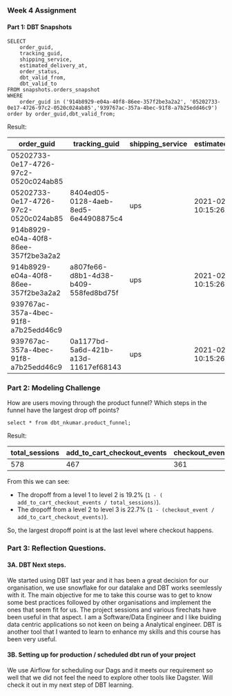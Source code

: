 ### Week 4 Assignment

#### Part 1: DBT Snapshots

```
SELECT 
    order_guid, 
    tracking_guid,
    shipping_service,
    estimated_delivery_at,
    order_status,
    dbt_valid_from, 
    dbt_valid_to 
FROM snapshots.orders_snapshot
WHERE
    order_guid in ('914b8929-e04a-40f8-86ee-357f2be3a2a2', '05202733-0e17-4726-97c2-0520c024ab85','939767ac-357a-4bec-91f8-a7b25edd46c9')
order by order_guid,dbt_valid_from;
```

Result:

| order_guid | tracking_guid | shipping_service | estimated_delivery_at | order_status | dbt_valid_from | dbt_valid_to|
| ----------- | ----------- |-----------| ----------- | ----------- | ----------- | ----------- |
05202733-0e17-4726-97c2-0520c024ab85||||preparing|2022-04-03 14:23:15.003569|2022-04-03 14:26:00.189633|
05202733-0e17-4726-97c2-0520c024ab85|8404ed05-0128-4aeb-8ed5-6e44908875c4|ups|2021-02-19 10:15:26|shipped|2022-04-03 14:26:00.189633||
914b8929-e04a-40f8-86ee-357f2be3a2a2||||preparing|2022-04-03 14:23:15.003569|2022-04-03 14:26:00.189633|
914b8929-e04a-40f8-86ee-357f2be3a2a2|a807fe66-d8b1-4d38-b409-558fed8bd75f|ups|2021-02-19 10:15:26|shipped|2022-04-03 14:26:00.189633||
939767ac-357a-4bec-91f8-a7b25edd46c9||||preparing|2022-04-03 14:23:15.003569|2022-04-03 14:26:00.189633|
939767ac-357a-4bec-91f8-a7b25edd46c9|0a1177bd-5a6d-421b-a13d-11617ef68143|ups|2021-02-19 10:15:26|shipped|2022-04-03 14:26:00.189633||

### Part 2: Modeling Challenge
 
How are users moving through the product funnel? Which steps in the funnel have the largest drop off points?

```
select * from dbt_nkumar.product_funnel;
```
Result:

| total_sessions | add_to_cart_checkout_events | checkout_events | 
| ----------- | ----------- |-----------|
578|467|361


From this we can see:

- The dropoff from a level 1 to level 2 is 19.2% (`1 - ( add_to_cart_checkout_events / total_sessions)`).
- The dropoff from a level 2 to level 3 is 22.7% (`1 - (checkout_event / add_to_cart_checkout_events)`).

So, the largest dropoff point is at the last level where checkout happens.

### Part 3: Reflection Questions.

#### 3A. DBT Next steps.

We started using DBT last year and it has been a great decision for our organisation, we use snowflake for our datalake and DBT works seemlessly with it. The main objective for me to take this course was to get to know some best practices followed by other organisations and implement the ones that seem fit for us. The project sessions and various firechats have been useful in that aspect. I am a Software/Data Engineer and I like buiding data centric applications so not keen on being a Analytical engineer. DBT is another tool that I wanted to learn to enhance my skills and this course has been very useful.

#### 3B. Setting up for production / scheduled dbt run of your project

We use Airflow for scheduling our Dags and it meets our requirement so well that we did not feel the need to explore other tools like Dagster. Will check it out in my next step of DBT learning.